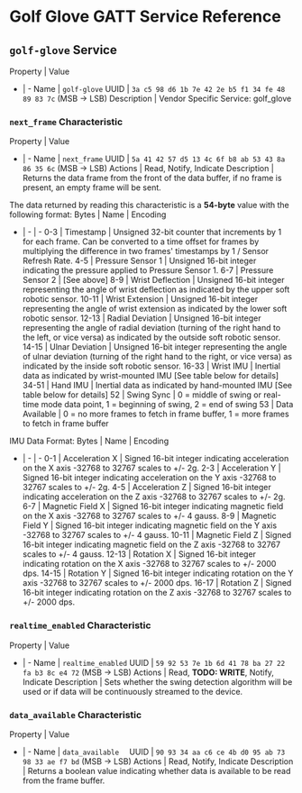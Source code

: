 # Golf Glove GATT Service Reference #

## `golf-glove` Service ###
Property | Value
- | -
Name | `golf-glove`
UUID | `3a c5 98 d6 1b 7e 42 2e b5 f1 34 fe 48 89 83 7c` (MSB -> LSB)
Description | Vendor Specific Service: golf_glove

### `next_frame` Characteristic ###
Property | Value
- | -
Name | `next_frame`
UUID | `5a 41 42 57 d5 13 4c 6f b8 ab 53 43 8a 86 35 6c` (MSB -> LSB)
Actions | Read, Notify, Indicate
Description | Returns the data frame from the front of the data buffer, if no frame is present, an empty frame will be sent.

The data returned by reading this characteristic is a **54-byte** value with the following format:
Bytes | Name | Encoding
- | - | -
0-3 | Timestamp | Unsigned 32-bit counter that increments by 1 for each frame. Can be converted to a time offset for frames by multiplying the difference in two frames' timestamps by 1 / Sensor Refresh Rate.
4-5 | Pressure Sensor 1 | Unsigned 16-bit integer indicating the pressure applied to Pressure Sensor 1.
6-7 | Pressure Sensor 2 | [See above]
8-9 | Wrist Deflection | Unsigned 16-bit integer representing the angle of wrist deflection as indicated by the upper soft robotic sensor.
10-11 | Wrist Extension | Unsigned 16-bit integer representing the angle of wrist extension as indicated by the lower soft robotic sensor.
12-13 | Radial Deviation | Unsigned 16-bit integer representing the angle of radial deviation (turning of the right hand to the left, or vice versa) as indicated by the outside soft robotic sensor.
14-15 | Ulnar Deviation | Unsigned 16-bit integer representing the angle of ulnar deviation (turning of the right hand to the right, or vice versa) as indicated by the inside soft robotic sensor.
16-33 | Wrist IMU | Inertial data as indicated by wrist-mounted IMU [See table below for details]
34-51 | Hand IMU | Inertial data as indicated by hand-mounted IMU [See table below for details]
52 | Swing Sync | 0 = middle of swing or real-time mode data point, 1 = beginning of swing, 2 = end of swing
53 | Data Available | 0 = no more frames to fetch in frame buffer, 1 = more frames to fetch in frame buffer

IMU Data Format:
Bytes | Name | Encoding
- | - | -
0-1 | Acceleration X | Signed 16-bit integer indicating acceleration on the X axis -32768 to 32767 scales to +/- 2g.
2-3 | Acceleration Y | Signed 16-bit integer indicating acceleration on the Y axis -32768 to 32767 scales to +/- 2g.
4-5 | Acceleration Z | Signed 16-bit integer indicating acceleration on the Z axis -32768 to 32767 scales to +/- 2g.
6-7 | Magnetic Field X | Signed 16-bit integer indicating magnetic field on the X axis -32768 to 32767 scales to +/- 4 gauss.
8-9 | Magnetic Field Y | Signed 16-bit integer indicating magnetic field on the Y axis -32768 to 32767 scales to +/- 4 gauss.
10-11 | Magnetic Field Z | Signed 16-bit integer indicating magnetic field on the Z axis -32768 to 32767 scales to +/- 4 gauss.
12-13 | Rotation X | Signed 16-bit integer indicating rotation on the X axis -32768 to 32767 scales to +/- 2000 dps.
14-15 | Rotation Y | Signed 16-bit integer indicating rotation on the Y axis -32768 to 32767 scales to +/- 2000 dps.
16-17 | Rotation Z | Signed 16-bit integer indicating rotation on the Z axis -32768 to 32767 scales to +/- 2000 dps.

### `realtime_enabled` Characteristic ###
Property | Value
- | -
Name | `realtime_enabled`
UUID | `59 92 53 7e 1b 6d 41 78 ba 27 22 fa b3 8c e4 72` (MSB -> LSB)
Actions | Read, **TODO: WRITE**, Notify, Indicate
Description | Sets whether the swing detection algorithm will be used or if data will be continuously streamed to the device.

### `data_available` Characteristic ###
Property | Value
- | -
Name | `data_available  `
UUID | `90 93 34 aa c6 ce 4b d0 95 ab 73 98 33 ae f7 bd` (MSB -> LSB)
Actions | Read, Notify, Indicate
Description | Returns a boolean value indicating whether data is available to be read from the frame buffer.